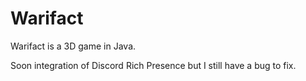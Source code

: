 # Warifact
Warifact is a 3D game in Java.

Soon integration of Discord Rich Presence but I still have a bug to fix.
